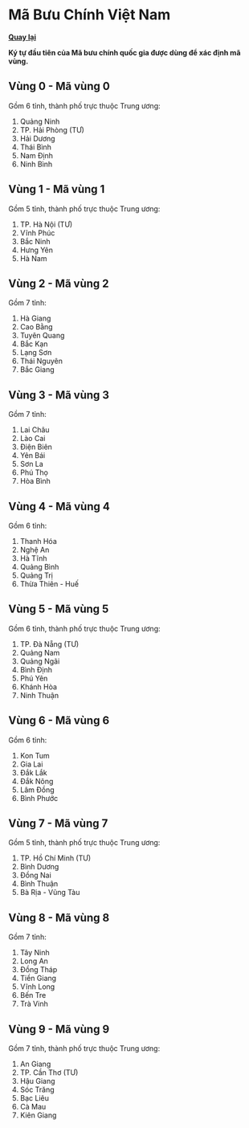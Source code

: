 # Mã Bưu Chính Việt Nam

**[Quay lại](https://khangshirokuma.github.io/MaBuuChinhVietNam/#bản-đồ-mã-bưu-chính)**

**Ký tự đầu tiên của Mã bưu chính quốc gia được dùng để xác định mã
vùng.**

## Vùng 0 - Mã vùng 0
Gồm 6 tỉnh, thành phố trực thuộc Trung ương:  
1. Quảng Ninh
2. TP. Hải Phòng (TƯ)
3. Hải Dương
4. Thái Bình
5. Nam Định
6. Ninh Bình

## Vùng 1 - Mã vùng 1
Gồm 5 tỉnh, thành phố trực thuộc Trung ương:
1. TP. Hà Nội (TƯ)
2. Vĩnh Phúc
3. Bắc Ninh
4. Hưng Yên
5. Hà Nam

## Vùng 2 - Mã vùng 2
Gồm 7 tỉnh:
1. Hà Giang
2. Cao Bằng
3. Tuyên Quang
4. Bắc Kạn
5. Lạng Sơn
6. Thái Nguyên
7. Bắc Giang

## Vùng 3 - Mã vùng 3
Gồm 7 tỉnh:
1. Lai Châu
2. Lào Cai
3. Điện Biên
4. Yên Bái
5. Sơn La
6. Phú Thọ
7. Hòa Bình

## Vùng 4 - Mã vùng 4
Gồm 6 tỉnh:
1. Thanh Hóa
2. Nghệ An
3. Hà Tĩnh
4. Quảng Bình
5. Quảng Trị
6. Thừa Thiên - Huế

## Vùng 5 - Mã vùng 5
Gồm 6 tỉnh, thành phố trực thuộc Trung ương:
1. TP. Đà Nẵng (TƯ)
2. Quảng Nam
3. Quảng Ngãi
4. Bình Định
5. Phú Yên
6. Khánh Hòa
7. Ninh Thuận

## Vùng 6 - Mã vùng 6
Gồm 6 tỉnh:
1. Kon Tum
2. Gia Lai
3. Đắk Lắk
4. Đắk Nông
5. Lâm Đồng
6. Bình Phước

## Vùng 7 - Mã vùng 7
Gồm 5 tỉnh, thành phố trực thuộc Trung ương:
1. TP. Hồ Chí Minh (TƯ)
2. Bình Dương
3. Đồng Nai
4. Bình Thuận
5. Bà Rịa - Vũng Tàu

## Vùng 8 - Mã vùng 8
Gồm 7 tỉnh:
1. Tây Ninh
2. Long An
3. Đồng Tháp
4. Tiền Giang
5. Vĩnh Long
6. Bến Tre
7. Trà Vinh

## Vùng 9 - Mã vùng 9
Gồm 7 tỉnh, thành phố trực thuộc Trung ương:
1. An Giang
2. TP. Cần Thơ (TƯ)
3. Hậu Giang
4. Sóc Trăng
4. Bạc Liêu
6. Cà Mau
7. Kiên Giang
